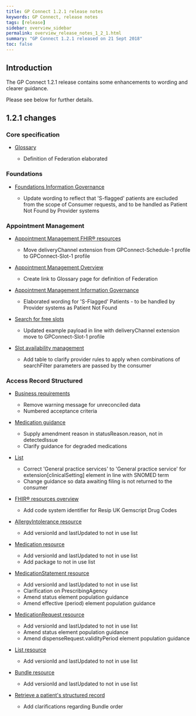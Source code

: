 ```yaml
---
title: GP Connect 1.2.1 release notes
keywords: GP Connect, release notes
tags: [release]
sidebar: overview_sidebar
permalink: overview_release_notes_1_2_1.html
summary: "GP Connect 1.2.1 released on 21 Sept 2018"
toc: false
---
```


## Introduction ##

The GP Connect 1.2.1 release contains some enhancements to wording and clearer guidance.

Please see below for further details.

## 1.2.1 changes ##

### Core specification

- [Glossary](overview_glossary.html)

  - Definition of Federation elaborated

### Foundations

- [Foundations Information Governance](foundations_ig.html)

  - Update wording to reflect that 'S-flagged' patients are excluded from the scope of Consumer requests, and to be handled as Patient Not Found by Provider systems
  
### Appointment Management

- [Appointment Management FHIR&reg; resources](datalibraryappointment.html)
  - Move deliveryChannel extension from GPConnect-Schedule-1 profile to GPConnect-Slot-1 profile
  
- [Appointment Management Overview](appointments.html)
  - Create link to Glossary page for definition of Federation
  
- [Appointment Management Information Governance](appointments_ig.html)
  - Elaborated wording for 'S-Flagged' Patients - to be handled by Provider systems as Patient Not Found
 
- [Search for free slots](appointments_use_case_search_for_free_slots.html)
  - Updated example payload in line with deliveryChannel extension move to GPConnect-Slot-1 profile

- [Slot availability management](appointments_slotavailabilitymanagement.html#appointment-availability-control)
  - Add table to clarify provider rules to apply when combinations of searchFilter parameters are passed by the consumer

### Access Record Structured

- [Business requirements](accessrecord_structured_requirements.html)
  - Remove warning message for unreconciled data
  - Numbered acceptance criteria

- [Medication guidance](accessrecord_structured_development_medication_guidance.html#amendments)
  - Supply amendment reason in statusReason.reason, not in detectedIssue
  - Clarify guidance for degraded medications

- [List](accessrecord_structured_development_list.html)
  - Correct 'General practice services' to 'General practice service' for extension[clinicalSetting] element in line with SNOMED term
  - Change guidance so data awaiting filing is not returned to the consumer

- [FHIR&reg; resources overview](accessrecord_structured_development_resources_overview.html)
  - Add code system identifier for Resip UK Gemscript Drug Codes

- [AllergyIntolerance resource](accessrecord_structured_development_allergyintolerance.html)
  - Add versionId and lastUpdated to not in use list

- [Medication resource](accessrecord_structured_development_medication.html)
  - Add versionId and lastUpdated to not in use list
  - Add package to not in use list

- [MedicationStatement resource](accessrecord_structured_development_medicationstatement.html)
  - Add versionId and lastUpdated to not in use list
  - Clarification on PrescribingAgency
  - Amend status element population guidance
  - Amend effective (period) element population guidance

- [MedicationRequest resource](accessrecord_structured_development_medicationrequest.html)
  - Add versionId and lastUpdated to not in use list
  - Amend status element population guidance
  - Amend dispenseRequest.validityPeriod element population guidance

- [List resource](accessrecord_structured_development_list.html)
  - Add versionId and lastUpdated to not in use list

- [Bundle resource](accessrecord_structured_development_bundle.html)
  - Add versionId and lastUpdated to not in use list

- [Retrieve a patient's structured record](accessrecord_structured_development_retrieve_patient_record.html)
  - Add clarifications regarding Bundle order
 
